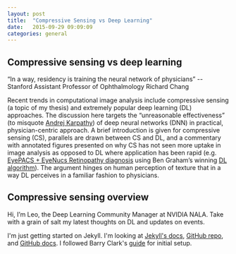 ```yaml
---
layout: post
title:  "Compressive Sensing vs Deep Learning"
date:   2015-09-29 09:09:09
categories: general
---
```


Compressive sensing vs deep learning
------------

“In a way, residency is training the neural network of physicians”
       -- Stanford Assistant Professor of Ophthalmology Richard Chang

Recent trends in computational image analysis include compressive sensing (a topic of my thesis) and extremely popular deep learning (DL) approaches. The discussion here targets the “unreasonable effectiveness” (to misquote [Andrej Karpathy][karpathyBlog]) of deep neural networks (DNN) in practical, physician-centric approach.  A brief introduction is given for compressive sensing (CS), parallels are drawn between CS and DL, and a commentary with annotated figures presented on why CS has not seen more uptake in image analysis as opposed to DL where application has been rapid (e.g. [EyePACS + EyeNucs Retinopathy diagnosis][eyeNucs] using Ben Graham’s winning [DL algorithm][benKaggle]).  The argument hinges on human perception of texture that in a way DL perceives in a familiar fashion to physicians.  

Compressive sensing overview
------------


Hi, I’m Leo, the Deep Learning Community Manager at NVIDIA NALA.  Take with a grain of salt my latest thoughts on DL and updates on events.  

I'm just getting started on Jekyll.  I'm looking at [Jekyll's docs][jekyll], [GitHub repo][jekyll-gh], and [GitHub docs][jekyll-help].  I followed Barry Clark's [guide][jekyllGitPages] for initial setup.

[karpathyBlog]:   http://karpathy.github.io/2015/05/21/rnn-effectiveness/
[eyeNucs]:        http://ir.uiowa.edu/cgi/viewcontent.cgi?article=1033&context=omia
[benKaggle]:      https://www.kaggle.com/c/diabetic-retinopathy-detection/forums/t/15801/competition-report-min-pooling-and-thank-you/89062
[jekyll]:         http://jekyllrb.com
[jekyll-gh]:      https://github.com/jekyll/jekyll
[jekyll-help]: 	  https://github.com/jekyll/jekyll-help
[jekyllGitPages]: http://www.smashingmagazine.com/2014/08/build-blog-jekyll-github-pages/